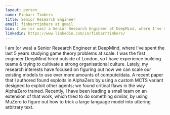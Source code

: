 ```yaml
---
layout: person
name: Finbarr Timbers
title: Senior Research Engineer
email: finbarrtimbers at gmail
bio: I am (or was) a Senior Research Engineer at DeepMind, where I've spent the last 5 years studying game theory problems at scale.
linkedin: https://www.linkedin.com/in/finbarrtimbers/
---
```


I am (or was) a Senior Research Engineer at DeepMind, where I've spent the last 5 years studying game theory problems at scale. I was the first engineer DeepMind hired outside of London, so I have experience building teams & trying to cultivate a strong organisational culture. Lately, my research interests have focused on figuring out how we can scale our existing models to use ever more amounts of compute/data. A recent paper that I authored found exploits in AlphaZero by using a custom MCTS variant designed to exploit other agents; we found critical flaws in the way AlphaZero trained. Recently, I have been leading a small team on an extension of that work, which tried to do something similar, by using MuZero to figure out how to trick a large language model into uttering arbitrary text.  